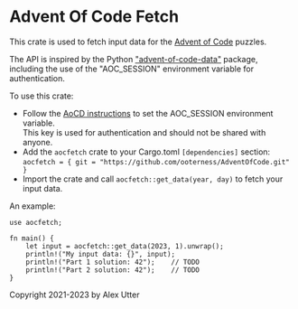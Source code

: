 # Advent Of Code Fetch

This crate is used to fetch input data for the [Advent of Code](https://adventofcode.com/) puzzles.

The API is inspired by the Python ["advent-of-code-data"](https://pypi.org/project/advent-of-code-data/)
package, including the use of the "AOC_SESSION" environment variable for authentication.

To use this crate:
* Follow the [AoCD instructions](https://pypi.org/project/advent-of-code-data/) to set the AOC_SESSION environment variable.\
This key is used for authentication and should not be shared with anyone.
* Add the `aocfetch` crate to your Cargo.toml `[dependencies]` section:\
`aocfetch = { git = "https://github.com/ooterness/AdventOfCode.git" }`
* Import the crate and call `aocfetch::get_data(year, day)` to fetch your input data.

An example:
```
use aocfetch;

fn main() {
    let input = aocfetch::get_data(2023, 1).unwrap();
    println!("My input data: {}", input);
    println!("Part 1 solution: 42");    // TODO
    println!("Part 2 solution: 42");    // TODO
}
```

Copyright 2021-2023 by Alex Utter
